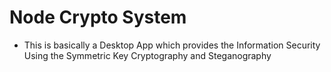 # Node Crypto System

* This is basically a Desktop App which provides the Information Security Using the Symmetric Key Cryptography and Steganography

